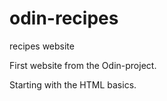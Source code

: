 # odin-recipes
recipes website

First website from the Odin-project.

Starting with the HTML basics.